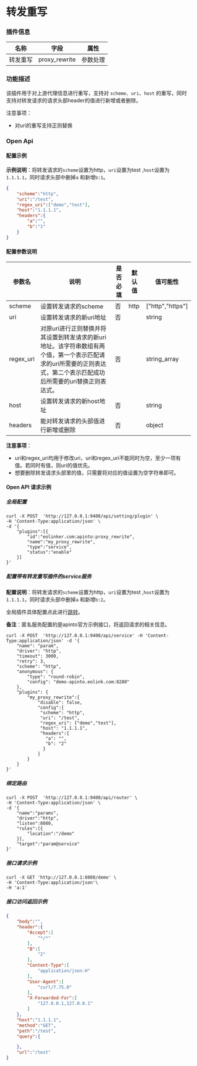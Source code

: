 # 转发重写

### 插件信息

| 名称     | 字段          | 属性     |
| -------- | ------------- | -------- |
| 转发重写 | proxy_rewrite | 参数处理 |

### 功能描述

该插件用于对上游代理信息进行重写，支持对 `scheme`、`uri`、`host` 的重写，同时支持对转发请求的请求头部header的值进行新增或者删除。

注意事项：

* 对uri的重写支持正则替换

### Open Api

#### 配置示例

**示例说明**：将转发请求的`scheme`设置为http，`uri`设置为test ,`host`设置为 `1.1.1.1`，同时请求头部中删掉`a` 和新增`b:1`。

```json
{
    "scheme":"http",
    "uri":"/test",
    "regex_uri":["demo","test"],
    "host":"1.1.1.1",
    "headers":{
        "a":"",
        "b":"1"
    }
}
```

#### 配置参数说明

| 参数名    | 说明                                                         | 是否必填 | 默认值 | 值可能性         |
| --------- | ------------------------------------------------------------ | -------- | ------ | ---------------- |
| scheme    | 设置转发请求的scheme                                         | 否       | http   | ["http","https"] |
| uri       | 设置转发请求的新uri地址                                      | 否       |        | string           |
| regex_uri | 对原uri进行正则替换并将其设置到转发请求的新uri地址。该字符串数组有两个值，第一个表示匹配请求的uri所需要的正则表达式，第二个表示匹配成功后所需要的uri替换正则表达式。 | 否       |        | string_array     |
| host      | 设置转发请求的新host地址                                     | 否       |        | string           |
| headers   | 能对转发请求的头部值进行新增或删除                           | 否       |        | object           |

**注意事项**：

* uri和regex_uri均用于修改uri，uri和regex_uri不能同时为空，至少一项有值。若同时有值，则uri的值优先。
* 想要删除转发请求头部里的值，只需要将对应的值设置为空字符串即可。

#### Open API 请求示例

##### 全局配置

```shell
curl -X POST  'http://127.0.0.1:9400/api/setting/plugin' \
-H 'Content-Type:application/json' \
-d '{
    "plugins":[{
        "id":"eolinker.com:apinto:proxy_rewrite",
        "name":"my_proxy_rewrite",
        "type":"service",
        "status":"enable"
    }]
}'
```

##### 配置带有转发重写插件的service服务

**配置说明**：将转发请求的`scheme`设置为http，`uri`设置为test ,`host`设置为 `1.1.1.1`，同时请求头部中删掉`a` 和新增`b:2`。

全局插件具体配置点此进行[跳转](/docs/plugins)。

**备注**：匿名服务配置的是apinto官方示例接口，将返回请求的相关信息。

```shell
curl -X POST  'http://127.0.0.1:9400/api/service' -H 'Content-Type:application/json' -d '{
    "name": "param",
    "driver": "http",
    "timeout": 3000,
    "retry": 3,
    "scheme": "http",
    "anonymous": {
        "type": "round-robin",
        "config": "demo-apinto.eolink.com:8280"
    },
    "plugins": {
        "my_proxy_rewrite":{
            "disable": false,
            "config":{
             "scheme": "http",
             "uri": "/test",
             "regex_uri": ["demo","test"],
             "host": "1.1.1.1",
             "headers":{
               "a": "",
               "b": "2"
              }
            }
        }
    }
}' 
```

##### 绑定路由

```shell
curl -X POST  'http://127.0.0.1:9400/api/router' \
-H 'Content-Type:application/json' \
-d '{
    "name":"params",
    "driver":"http",
    "listen":8080,
    "rules":[{
        "location":"/demo"
    }],
    "target":"param@service"
}'
```

##### 接口请求示例

```shell
curl -X GET 'http://127.0.0.1:8080/demo' \
-H 'Content-Type:application/json'\
-H 'a:1'
```

##### 接口访问返回示例

```json
{
    "body":"",
    "header":{
        "Accept":[
            "*/*"
        ],
        "B":[
            "2"
        ],
        "Content-Type":[
            "application/json-H"
        ],
        "User-Agent":[
            "curl/7.75.0"
        ],
        "X-Forwarded-For":[
            "127.0.0.1,127.0.0.1"
        ]
    },
    "host":"1.1.1.1",
    "method":"GET",
    "path":"/test",
    "query":{

    },
    "url":"/test"
}
```